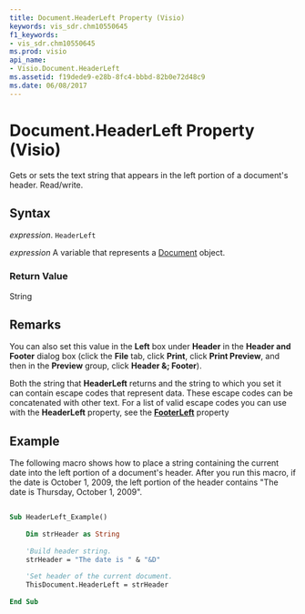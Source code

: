 ```yaml
---
title: Document.HeaderLeft Property (Visio)
keywords: vis_sdr.chm10550645
f1_keywords:
- vis_sdr.chm10550645
ms.prod: visio
api_name:
- Visio.Document.HeaderLeft
ms.assetid: f19dede9-e28b-8fc4-bbbd-82b0e72d48c9
ms.date: 06/08/2017
---
```



# Document.HeaderLeft Property (Visio)

Gets or sets the text string that appears in the left portion of a document's header. Read/write.


## Syntax

 _expression_. `HeaderLeft`

 _expression_ A variable that represents a [Document](./Visio.Document.md) object.


### Return Value

String


## Remarks

You can also set this value in the  **Left** box under **Header** in the **Header and Footer** dialog box (click the **File** tab, click **Print**, click  **Print Preview**, and then in the  **Preview** group, click **Header &; Footer**).

Both the string that  **HeaderLeft** returns and the string to which you set it can contain escape codes that represent data. These escape codes can be concatenated with other text. For a list of valid escape codes you can use with the **HeaderLeft** property, see the **[FooterLeft](Visio.Document.FooterLeft.md)** property


## Example

The following macro shows how to place a string containing the current date into the left portion of a document's header. After you run this macro, if the date is October 1, 2009, the left portion of the header contains "The date is Thursday, October 1, 2009".


```vb
 
Sub HeaderLeft_Example() 
  
    Dim strHeader as String 
 
    'Build header string. 
    strHeader = "The date is " & "&D"  
 
    'Set header of the current document. 
    ThisDocument.HeaderLeft = strHeader  
 
End Sub
```


